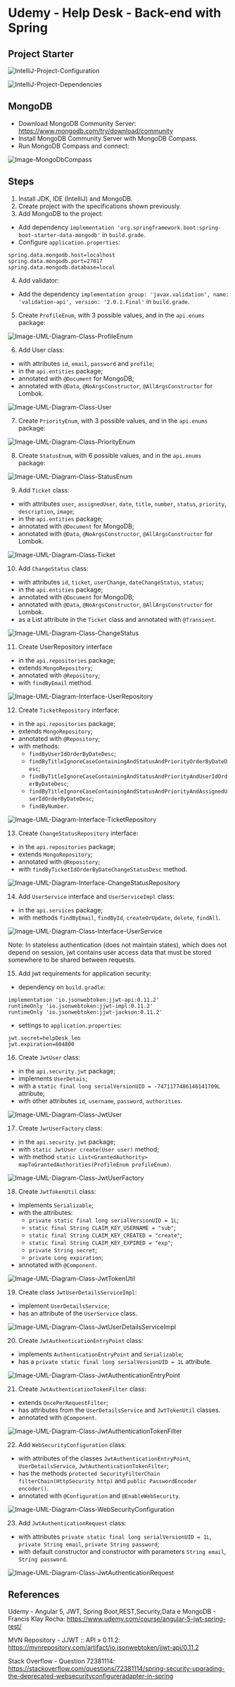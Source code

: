 # Udemy - Help Desk - Back-end with Spring

## Project Starter
![IntelliJ-Project-Configuration](imgs/IntelliJ-Spring-Initializr-1.jpg)

![IntelliJ-Project-Dependencies](imgs/IntelliJ-Spring-Initializr-2.jpg)


## MongoDB
- Download MongoDB Community Server: https://www.mongodb.com/try/download/community
- Install MongoDB Community Server with MongoDB Compass.
- Run MongoDB Compass and connect:

![Image-MongoDbCompass](imgs/MongoDbCompass.jpg)


## Steps
1. Install JDK, IDE (IntelliJ) and MongoDB.
2. Create project with the specifications shown previously.
3. Add MongoDB to the project:
- Add dependency `implementation 'org.springframework.boot:spring-boot-starter-data-mongodb'` in `build.grade`.
- Configure `application.properties`:
```properties
spring.data.mongodb.host=localhost
spring.data.mongodb.port=27017
spring.data.mongodb.database=local
```
4. Add validator:
- Add the dependency `implementation group: 'javax.validation', name: 'validation-api', version: '2.0.1.Final'` in `build.grade`.
5. Create `ProfileEnum`, with 3 possible values, and in the `api.enums` package:

![Image-UML-Diagram-Class-ProfileEnum](imgs/UML-Diagram-Class-ProfileEnum.jpg)

6. Add User class:
- with attributes `id`, `email`, `password` and `profile`;
- in the `api.entities` package;
- annotated with `@Document` for MongoDB;
- annotated with `@Data`, `@NoArgsConstructor`, `@AllArgsConstructor` for Lombok.

![Image-UML-Diagram-Class-User](imgs/UML-Diagram-Class-User.jpg)

7. Create `PriorityEnum`, with 3 possible values, and in the `api.enums` package:

![Image-UML-Diagram-Class-PriorityEnum](imgs/UML-Diagram-Class-PriorityEnum.jpg)

8. Create `StatusEnum`, with 6 possible values, and in the `api.enums` package:
   
![Image-UML-Diagram-Class-StatusEnum](imgs/UML-Diagram-Class-StatusEnum.jpg)

9. Add `Ticket` class:
- with attributes `user`, `assignedUser`, `date`, `title`, `number`, `status`, `priority`, `description`, `image`;
- in the `api.entities` package;
- annotated with `@Document` for MongoDB;
- annotated with `@Data`, `@NoArgsConstructor`, `@AllArgsConstructor` for Lombok.

![Image-UML-Diagram-Class-Ticket](imgs/UML-Diagram-Class-Ticket.jpg)

10. Add `ChangeStatus` class:
- with attributes `id`, `ticket`, `userChange`, `dateChangeStatus`, `status`;
- in the `api.entities` package;
- annotated with `@Document` for MongoDB;
- annotated with `@Data`, `@NoArgsConstructor`, `@AllArgsConstructor` for Lombok.
- as a List attribute in the `Ticket` class and annotated with `@Transient`.

![Image-UML-Diagram-Class-ChangeStatus](imgs/UML-Diagram-Class-ChangeStatus.jpg)

11. Create UserRepository interface
- in the `api.repositories` package;
- extends `MongoRepository`;
- annotated with `@Repository`;
- with `findByEmail` method.

![Image-UML-Diagram-Interface-UserRepository](imgs/UML-Diagram-Interface-UserRepository.jpg)

12. Create `TicketRepository` interface:
- in the `api.repositories` package;
- extends `MongoRepository`;
- annotated with `@Repository`;
- with methods:
    * `findByUserIdOrderByDateDesc`;
    * `findByTitleIgnoreCaseContainingAndStatusAndPriorityOrderByDateDesc`;
    * `findByTitleIgnoreCaseContainingAndStatusAndPriorityAndUserIdOrderByDateDesc`;
    * `findByTitleIgnoreCaseContainingAndStatusAndPriorityAndAssignedUserIdOrderByDateDesc`;
    * `findByNumber`.

![Image-UML-Diagram-Interface-TicketRepository](imgs/UML-Diagram-Interface-TicketRepository.jpg)

13. Create `ChangeStatusRepository` interface:
- in the `api.repositories` package;
- extends `MongoRepository`;
- annotated with `@Repository`;
- with `findByTicketIdOrderByDateChangeStatusDesc` method.

![Image-UML-Diagram-Interface-ChangeStatusRepository](imgs/UML-Diagram-Interface-ChangeStatusRepository.jpg)

14. Add `UserService` interface and `UserServiceImpl` class:
- in the `api.services` package;
- with methods `findByEmail`, `findById`, `createOrUpdate`, `delete`, `findAll`.

![Image-UML-Diagram-Class-Interface-UserService](imgs/UML-Diagram-Class-Interface-UserService.jpg)

Note: In stateless authentication (does not maintain states), which does not depend on session,
jwt contains user access data that must be stored somewhere
to be shared between requests.

15. Add jwt requirements for application security:
- dependency on `build.gradle`:
```
implementation 'io.jsonwebtoken:jjwt-api:0.11.2'
runtimeOnly 'io.jsonwebtoken:jjwt-impl:0.11.2'
runtimeOnly 'io.jsonwebtoken:jjwt-jackson:0.11.2'
```
- settings to `application.properties`:
```properties
jwt.secret=helpDesk_leo
jwt.expiration=604800
```

16. Create `JwtUser` class:
- in the `api.security.jwt` package;
- implements `UserDetais`;
- with a `static final long serialVersionUID = -7471177486146141709L` attribute;
- with other attributes `id`, `username`, `password`, `authorities`.

![Image-UML-Diagram-Class-JwtUser](imgs/UML-Diagram-Class-JwtUser.jpg)

17. Create `JwrUserFactory` class:
- in the `api.security.jwt` package;
- with `static JwtUser create(User user)` method;
- with method `static List<GrantedAuthority> mapToGrantedAuthorities(ProfileEnum profileEnum)`.

![Image-UML-Diagram-Class-JwtUserFactory](imgs/UML-Diagram-Class-JwtUserFactory.jpg)

18. Create `JwtTokenUtil` class:
- implements `Serializable`;
- with the attributes:
  * `private static final long serialVersionUID = 1L`;
  * `static final String CLAIM_KEY_USERNAME = "sub"`;
  * `static final String CLAIM_KEY_CREATED = "create"`;
  * `static final String CLAIM_KEY_EXPIRED = "exp"`;
  * `private String secret`;
  * `private Long expiration`;
- annotated with `@Component`.

![Image-UML-Diagram-Class-JwtTokenUtil](imgs/UML-Diagram-Class-JwtTokenUtil.jpg)

19. Create class `JwtUserDetailsServiceImpl`:
- implement `UserDetailsService`;
- has an attribute of the `UserService` class.

![Image-UML-Diagram-Class-JwtUserDetailsServiceImpl](imgs/UML-Diagram-Class-JwtUserDetailsServiceImpl.jpg)

20. Create `JwtAuthenticationEntryPoint` class:
- implements `AuthenticationEntryPoint` and `Serializable`;
- has a `private static final long serialVersionUID = 1L` attribute.

![Image-UML-Diagram-Class-JwtAuthenticationEntryPoint](imgs/UML-Diagram-Class-JwtAuthenticationEntryPoint.jpg)

21. Create `JwtAuthenticationTokenFilter` class:
- extends `OncePerRequestFilter`;
- has attributes from the `UserDetailsService` and `JwtTokenUtil` classes.
- annotated with `@Component`.

![Image-UML-Diagram-Class-JwtAuthenticationTokenFilter](imgs/UML-Diagram-Class-JwtAuthenticationTokenFilter.jpg)

22. Add `WebSecurityConfiguration` class:
- with attributes of the classes `JwtAuthenticationEntryPoint`, `UserDetailsService`, `JwtAuthenticationTokenFilter`;
- has the methods `protected SecurityFilterChain filterChain(HttpSecurity http)` and `public PasswordEncoder encoder()`.
- annotated with `@Configuration` and `@EnableWebSecurity`.

![Image-UML-Diagram-Class-WebSecurityConfiguration](imgs/UML-Diagram-Class-WebSecurityConfiguration.jpg)

23. Add `JwtAuthenticationRequest` class:
- with attributes `private static final long serialVersionUID = 1L`, `private String email`, `private String password`;
- with default constructor and constructor with parameters `String email`, `String password`.

![Image-UML-Diagram-Class-JwtAuthenticationRequest](imgs/UML-Diagram-Class-JwtAuthenticationRequest.jpg)


## References
Udemy - Angular 5, JWT, Spring Boot,REST,Security,Data e MongoDB - Francis Klay Rocha:
https://www.udemy.com/course/angular-5-jwt-spring-rest/

MVN Repository - JJWT :: API » 0.11.2:
https://mvnrepository.com/artifact/io.jsonwebtoken/jjwt-api/0.11.2

Stack Overflow - Question 72381114:
https://stackoverflow.com/questions/72381114/spring-security-upgrading-the-deprecated-websecurityconfigureradapter-in-spring